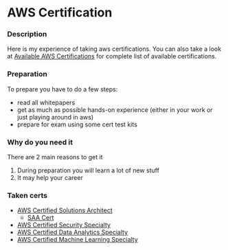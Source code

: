 # AWS Certification

### Description
Here is my experience of taking aws certifications. You can also take a look at [Available AWS Certifications](https://aws.amazon.com/certification) for complete list of available certifications.

### Preparation
To prepare you have to do a few steps:
* read all whitepapers
* get as much as possible hands-on experience (either in your work or just playing around in aws)
* prepare for exam using some cert test kits

### Why do you need it
There are 2 main reasons to get it
1. During preparation you will learn a lot of new stuff
2. It may help your career

### Taken certs
* [AWS Certified Solutions Architect](https://github.com/dgaydukov/cert-aws/tree/master/sa)
    * [SAA Cert](https://github.com/dgaydukov/cert-aws/tree/master/sa/cert/saa.pdf)
* [AWS Certified Security Specialty](https://github.com/dgaydukov/cert-aws/tree/master/cs)
* [AWS Certified Data Analytics Specialty](https://github.com/dgaydukov/cert-aws/tree/master/da)
* [AWS Certified Machine Learning Specialty](https://github.com/dgaydukov/cert-aws/tree/master/ml)